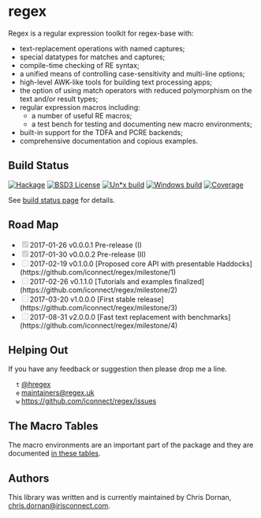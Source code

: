 # regex

Regex is a regular expression toolkit for regex-base with:

  * text-replacement operations with named captures;
  * special datatypes for matches and captures;
  * compile-time checking of RE syntax;
  * a unified means of controlling case-sensitivity and multi-line options;
  * high-level AWK-like tools for building text processing apps;
  * the option of using match operators with reduced polymorphism on the
    text and/or result types;
  * regular expression macros including:
      + a number of useful RE macros;
      + a test bench for testing and documenting new macro environments;
  * built-in support for the TDFA and PCRE backends;
  * comprehensive documentation and copious examples.



## Build Status

[![Hackage](http://regex.uk/badges/hackage.svg)](https://hackage.haskell.org/package/regex) [![BSD3 License](http://regex.uk/badges/license.svg)](https://tldrlegal.com/license/bsd-3-clause-license-%28revised%29) [![Un*x build](http://regex.uk/badges/unix-build.svg)](https://travis-ci.org/iconnect/regex) [![Windows build](http://regex.uk/badges/windows-build.svg)](https://ci.appveyor.com/project/engineerirngirisconnectcouk/regex/branch/master) [![Coverage](http://regex.uk/badges/coverage.svg)](https://coveralls.io/github/iconnect/regex?branch=master)

See [build status page](http://regex.uk/build-status) for details.


## Road Map

<ul class='contains-task-list'>
  <li class='task-list-item'><input type='checkbox' class='task-list-item-checkbox' checked='' disabled=''/>2017-01-26  v0.0.0.1  Pre-release (I)</li>
  <li class='task-list-item'><input type='checkbox' class='task-list-item-checkbox' checked='' disabled=''/>2017-01-30  v0.0.0.2  Pre-release (II)</li>
  <li class='task-list-item'><input type='checkbox' class='task-list-item-checkbox' disabled=''/>2017-02-19  v0.1.0.0  [Proposed core API with presentable Haddocks](https://github.com/iconnect/regex/milestone/1)</li>
  <li class='task-list-item'><input type='checkbox' class='task-list-item-checkbox' disabled=''/>2017-02-26  v0.1.1.0  [Tutorials and examples finalized](https://github.com/iconnect/regex/milestone/2)</li>
  <li class='task-list-item'><input type='checkbox' class='task-list-item-checkbox' disabled=''/>2017-03-20  v1.0.0.0  [First stable release](https://github.com/iconnect/regex/milestone/3)</li>
  <li class='task-list-item'><input type='checkbox' class='task-list-item-checkbox' disabled=''/>2017-08-31  v2.0.0.0  [Fast text replacement with benchmarks](https://github.com/iconnect/regex/milestone/4)</li>
</ul>



## Helping Out

If you have any feedback or suggestion then please drop me a line.

&nbsp;&nbsp;&nbsp;&nbsp;`t` [&#64;hregex](https://twitter.com/hregex)<br/>
&nbsp;&nbsp;&nbsp;&nbsp;`e` maintainers@regex.uk<br/>
&nbsp;&nbsp;&nbsp;&nbsp;`w` https://github.com/iconnect/regex/issues


## The Macro Tables

The macro environments are an important part of the package and they
are documented [in these tables](macros).


## Authors

This library was written and is currently maintained by Chris Dornan,
<chris.dornan@irisconnect.com>.
